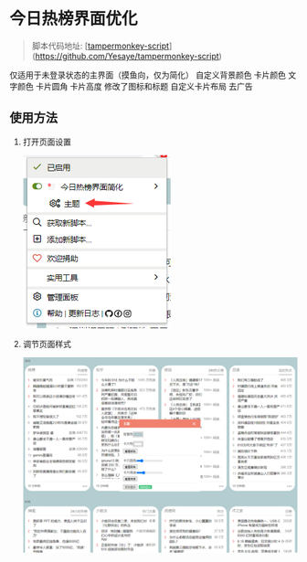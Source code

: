 # 今日热榜界面优化

> 脚本代码地址: [[tampermonkey-script](https://github.com/Yesaye/tampermonkey-script)](https://github.com/Yesaye/tampermonkey-script)

仅适用于未登录状态的主界面（摸鱼向，仅为简化） 自定义背景颜色 卡片颜色 文字颜色 卡片圆角 卡片高度 修改了图标和标题 自定义卡片布局 去广告

## 使用方法

1. 打开页面设置

    ![202206182330647](./assets/202206182330647.png)

2. 调节页面样式

    ![202206182331968](./assets/202206182331968.png)
